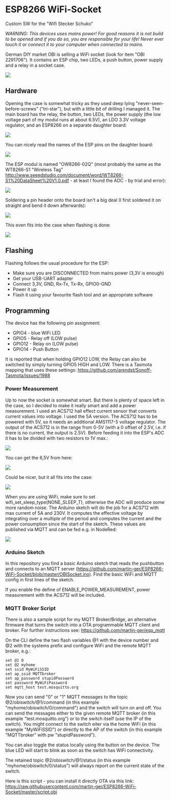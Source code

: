 # ESP8266 WiFi-Socket
Custom SW for the "Wifi Stecker Schuko"

*WARNING: This devices uses mains power! For good reasons it is not build to be opened and if you do so, you are responsible for your life! Never ever touch it or connect it to your computer when connected to mains.*

German DIY market OBI is selling a WiFi socket (look for item "OBI 2291706"). It contains an ESP chip, two LEDs, a push button, power supply 
and a relay in a socket case. 

<img src="https://raw.githubusercontent.com/martin-ger/WiFi-Socket/master/IMG_20180221_160706_s.jpg">

## Hardware
Opening the case is somewhat tricky as they used deep lying "never-seen-before-screws" ("tri-star"), but with a little bit of drilling I managed it. The main board has the relay, the button, two LEDs, the power supply (the low voltage part of my modul runs at about 6.5V), an LDO 3.3V voltage regulator, and an ESP8266 on a separate daughter board:

<img src="https://raw.githubusercontent.com/martin-ger/WiFi-Socket/master/IMG_20180221_130652_s.jpg">

You can nicely read the names of the ESP pins on the daughter board:

<img src="https://raw.githubusercontent.com/martin-ger/WiFi-Socket/master/IMG_20180221_131028_s.jpg">

The ESP modul is named "OW8266-02Q" (most probably the same as the WT8266-S1 "Wireless Tag" http://www.seeedstudio.com/document/word/WT8266-S1%20DataSheet%20V1.0.pdf - at least I found the ADC - by trial and error):

<img src="https://raw.githubusercontent.com/martin-ger/ESP8266-WiFi-Socket/master/IMG_20180329_082642_s.jpg">

Soldering a pin header onto the board isn't a big deal (I first soldered it on straight and bend it down afterwards):

<img src="https://raw.githubusercontent.com/martin-ger/WiFi-Socket/master/IMG_20180221_150011_s.jpg">

This even fits into the case when flashing is done:

<img src="https://raw.githubusercontent.com/martin-ger/WiFi-Socket/master/IMG_20180221_152842_s.jpg">

## Flashing
Flashing follows the usual procedure for the ESP:
- Make sure you are DISCONNECTED from mains power (3,3V is enough)
- Get your USB-UART adapter
- Connect 3,3V, GND, Rx-Tx, Tx-Rx, GPIO0-GND
- Power it up
- Flash it using your favourite flash tool and an appropriate software

## Programming
The device has the following pin assignment:
- GPIO4 - blue WiFi LED
- GPIO5  - Relay off (LOW pulse)
- GPIO12 - Relay on (LOW pulse)
- GPIO14 - Push Button

It is reported that when holding GPIO12 LOW, the Relay can also be switched by simply turning GPIO5 HIGH and LOW. There is a Tasmota mapping that uses these settings: https://github.com/arendst/Sonoff-Tasmota/issues/1988

### Power Measurement
Up to now the socket is somewhat smart. But there is plenty of space left in the case, so I decided to make it really smart and add a power measurement. I used an ACS712 hall effect current sensor that converts current values into voltage. I used the 5A version. The ACS712 has to be powered with 5V, so it needs an additional AMS1117-5 voltage regulator. The output of the ACS712 is in the range from 0-5V (with a 0 offset of 2.5V, i.e. if there is no current, the output is 2.5V). Before feeding it into the ESP's ADC it has to be divided with two resistors to 1V max.:
 
<img src="https://raw.githubusercontent.com/martin-ger/WiFi-Socket/master/IMG_20180331_085945_445.jpg">

You can get the 6,5V from here:

<img src="https://raw.githubusercontent.com/martin-ger/ESP8266-WiFi-Socket/master/IMG_20181010_094654095s.jpg">

Could be nicer, but it all fits into the case:

<img src="https://raw.githubusercontent.com/martin-ger/ESP8266-WiFi-Socket/master/IMG_20180521_201028_s.jpg">

When you are using WiFi, make sure to set wifi_set_sleep_type(NONE_SLEEP_T), otherwise the ADC will produce some more random noise. The Arduino sketch will do the job for a ACS712 with max current of 5A and 230V. It computes the effective voltage by integrating over a multiple of the period and computes the current and the power consumption since the start of the sketch. These values are published via MQTT and can be fed e.g. in NodeRed:

<img src="https://raw.githubusercontent.com/martin-ger/WiFi-Socket/master/Sceenshot_NodeRed.jpg">

### Arduino Sketch
In this repository you find a basic Arduino sketch that reads the pushbutton and connects to an MQTT server (https://github.com/martin-ger/ESP8266-WiFi-Socket/blob/master/OBISocket.ino). Find the basic WiFi and MQTT config in first lines of the sketch.

If you enable the define of ENABLE_POWER_MEASUREMENT, power measurement with the ACS712 will be included.

### MQTT Broker Script
There is also a sample script for my MQTT Broker/Bridge, an alternative firmware that turns the switch into a OTA programmable MQTT client and broker. For further instructions see: https://github.com/martin-ger/esp_mqtt

On the CLI define the two flash variables @1 with the device number and @2 with the systems prefix and configure WiFi and the remote MQTT broker, e.g.:
```
set @1 0
set @2 myhome
set ssid MyWiFiSSID
set ap_ssid MQTTbroker
set ap_password stupidPassword
set password MyWiFiPassword
set mqtt_host test.mosquitto.org
```
Now you can send "0" or "1" MQTT messages to the topic @2/obiswitch/@1/command (in this example "myhome/obiswitch/0/command") and the switch will turn on and off. You can send the messages either to the given remote MQTT broker (in this example "test.mosquitto.org") or to the switch itself (use the IP of the switch). You might connect to the switch eiter via the home WiFi (in this example "MyWiFiSSID") or directly to the AP of the switch (in this example "MQTTbroker" with pw "stupidPassword").

You can also toggle the status locally using the button on the device. The blue LED will start to blink as soon as the switch has WiFi connectivity.

The retained topic @2/obiswitch/@1/status (in this example "myhome/obiswitch/0/status") will always report on the current state of the switch.

Here is this script - you can install it directly OTA via this link: https://raw.githubusercontent.com/martin-ger/ESP8266-WiFi-Socket/master/script.obi
